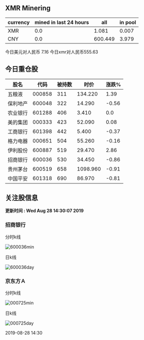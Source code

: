 ## XMR Minering

|currency|mined in last 24 hours|all|in pool|
|---|---|---|---|
|XMR|0.0|1.081|0.007|
|CNY|0.0|600.449|3.979|

今日美元对人民币 7.16	今日xmr对人民币555.63


## 今日重仓股 

|股名|代码|被持数|时价|涨跌%|
|---|---|---|---|---|
|五粮液|000858|311|134.220|1.39|
|保利地产|600048|322|14.290|-0.56|
|农业银行|601288|406|3.410|0.0|
|美的集团|000333|423|52.090|0.08|
|工商银行|601398|442|5.400|-0.37|
|格力电器|000651|504|55.260|-0.16|
|伊利股份|600887|519|29.470|2.86|
|招商银行|600036|530|34.450|-0.86|
|贵州茅台|600519|658|1098.960|-0.91|
|中国平安|601318|690|86.970|-0.81|

## 关注股信息
**更新时间 : Wed Aug 28 14:30:07 2019**
### 招商银行 
分时k线

![600036min](http://image.sinajs.cn/newchart/min/n/sh600036.gif)

日k线

![600036day](http://image.sinajs.cn/newchart/daily/n/sh600036.gif)

### 京东方Ａ 
分时k线

![000725min](http://image.sinajs.cn/newchart/min/n/sz000725.gif)

日k线

![000725day](http://image.sinajs.cn/newchart/daily/n/sz000725.gif)

2019-08-28 14:30